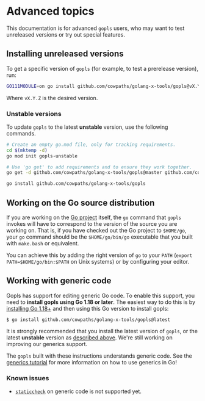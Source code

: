 # Advanced topics

This documentation is for advanced `gopls` users, who may want to test
unreleased versions or try out special features.

## Installing unreleased versions

To get a specific version of `gopls` (for example, to test a prerelease
version), run:

```sh
GO111MODULE=on go install github.com/cowpaths/golang-x-tools/gopls@vX.Y.Z
```

Where `vX.Y.Z` is the desired version.

### Unstable versions

To update `gopls` to the latest **unstable** version, use the following
commands.

```sh
# Create an empty go.mod file, only for tracking requirements.
cd $(mktemp -d)
go mod init gopls-unstable

# Use 'go get' to add requirements and to ensure they work together.
go get -d github.com/cowpaths/golang-x-tools/gopls@master github.com/cowpaths/golang-x-tools@master

go install github.com/cowpaths/golang-x-tools/gopls
```

## Working on the Go source distribution

If you are working on the [Go project] itself, the `go` command that `gopls`
invokes will have to correspond to the version of the source you are working
on. That is, if you have checked out the Go project to `$HOME/go`, your `go`
command should be the `$HOME/go/bin/go` executable that you built with
`make.bash` or equivalent.

You can achieve this by adding the right version of `go` to your `PATH`
(`export PATH=$HOME/go/bin:$PATH` on Unix systems) or by configuring your
editor.

## Working with generic code

Gopls has support for editing generic Go code. To enable this support, you need
to **install gopls using Go 1.18 or later**. The easiest way to do this is by
[installing Go 1.18+](https://go.dev/dl) and then using this Go version to
install gopls:

```
$ go install github.com/cowpaths/golang-x-tools/gopls@latest
```

It is strongly recommended that you install the latest version of `gopls`, or
the latest **unstable** version as [described above](#installing-unreleased-versions).
We're still working on improving our generics support.

The `gopls` built with these instructions understands generic code. See the
[generics tutorial](https://go.dev/doc/tutorial/generics) for more information
on how to use generics in Go!

### Known issues

  * [`staticcheck`](https://github.com/golang/tools/blob/master/gopls/doc/settings.md#staticcheck-bool)
    on generic code is not supported yet.

[Go project]: https://go.googlesource.com/go
